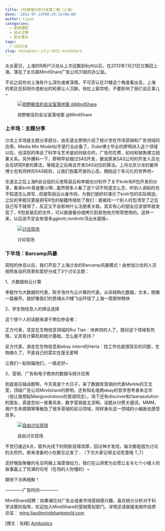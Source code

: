 ```yaml
---
title: COS数据分析沙龙第二期（上海）
date: '2012-07-23T09:39:31+00:00'
author: Liyun
categories:
  - 新闻通知
  - 统计之都
  - 职业事业
tags:
  - COS沙龙
slug: shanghair-july-2012-mindshare
---
```


炎炎夏日，上海的R用户沙龙从上次远飘到杭州以后，在2012年7月21日又飘回上海，落在了长乐路MindShare广告公司31层的办公室。

不论之前你对上海有什么深仇或者深情，不可否认在31楼这个角度看出去，上海的老区在斜阳中透射出的轮廓让人沉醉。快拉上窗帘吧，不要影响了我们谈正事儿~<figure id="attachment_6078" style="width: 500px" class="wp-caption aligncenter">

<a href="https://cos.name/2012/07/%e4%b8%8a%e6%b5%b7r%e7%94%a8%e6%88%b7%e6%b2%99%e9%be%99%e4%bc%9a%e8%ae%ae%e7%ba%aa%e8%a6%81%ef%bc%88july-2012-mindshare%ef%bc%89/dsc05653-r/" rel="attachment wp-att-6078">![视野极佳的会议室落地窗 @MindShare](https://cos.name/wp-content/uploads/2012/07/DSC05653-r.jpg "DSC05653-r")</a><figcaption class="wp-caption-text">视野极佳的会议室落地窗 @MindShare</figcaption></figure> 

### 上半场：主题分享

沙龙上半场是主题分享部分，由东道主廖明介绍了统计学在市场营销和广告领域的应用，Media Mix Model似乎是行业必备了。Duke博士毕业的廖明进入这个领域以后，也深刻的体会了科学与艺术是如何结合的，广告的花费，如何和销售建立因果关系。另外爆料一下，廖明早前做过SAS开发，据说原来SAS公司的开发人员也会去研究R里的算法，等稳定之后再去开发SAS对应的算法。上月北京沙龙的翟祥博士也有同样的SAS经验，让我们抱着开放的心态，拥抱这个多元化的世界吧~

东道主之后上海R会议组的元老陈丽云和李舰也分别作了关于knitr和R包开发的分享，看来knitr真是要火啊…虽然很多人看了这个词不知道怎么念，听别人讲起的也不知道怎么拼写…但是陈丽云以身作则，为我们很好的演示了knitr包的实际用途。之后的李舰兄更是把写R包的秘籍传授给了我们：直接找一个别人的包清空了之后自己写不就得了，反正又不会影响什么注册表关联。其实有心的朋友应该很早就发现了，R包安装后的文件，可以直接备份或拷贝到其他地方照常使用的。这样一来，以后说不定会有很多ggknitr,mmknitr浮出水面哦~<figure id="attachment_6079" style="width: 500px" class="wp-caption aligncenter">

<a href="https://cos.name/2012/07/%e4%b8%8a%e6%b5%b7r%e7%94%a8%e6%88%b7%e6%b2%99%e9%be%99%e4%bc%9a%e8%ae%ae%e7%ba%aa%e8%a6%81%ef%bc%88july-2012-mindshare%ef%bc%89/dsc05645-r/" rel="attachment wp-att-6079">![讨论现场](https://cos.name/wp-content/uploads/2012/07/DSC05645-r.jpg "讨论现场")</a><figcaption class="wp-caption-text">讨论现场</figcaption></figure> 

<!--more-->

### 下半场：Barcamp风暴

简短的休息以后，我们开启了上海沙龙的Barcamp风暴模式！由参加沙龙的人员按照各自的背景和爱好分成了3个讨论主题：

1、大数据和云计算
  
李舰作为大数据的代表，陈宇浩作为云计算的代表，从非结构化数据，文本，图像一路展开。就好像我们的思绪从31楼飞出环绕了上海一周那样畅快

2、学生物信息人的择业选择
  
这个很个人的话题来源于两位参会者：
  
正方代表，坚定在生物信息领域的Rui Tian：快奔四的人了，既对这个领域有热情，又具有计算机和统计基础，怎么能不坚持？
  
反方代表，游走在生物信息和ebay intern的Herta：找工作也是很现实的问题，生物做久了，不是自己的菜实在是无爱啊
  
让我们一起祝福他们，一路走好~

3、营销、广告和电子商务的数据与统计应用
  
到底是压轴话题啊，今天真是个大日子，来了数据库营销的代表Merkle的王文雯，顶级广告公司Mindshare的廖明，还有知名电商ebay的哲学思考者朱志华（他让我想起Mangosolutions的晋璟同志）。场下还有discover和Operasolution的朋友，真是忽如一夜春风来，数字营销是主流啊。话题从付费关键词，MMM，用户生命周期等等触及了很多营销的前沿领域，同样身处这一领域的小编我也感受良多。<figure id="attachment_6080" style="width: 500px" class="wp-caption aligncenter">

<a href="https://cos.name/2012/07/%e4%b8%8a%e6%b5%b7r%e7%94%a8%e6%88%b7%e6%b2%99%e9%be%99%e4%bc%9a%e8%ae%ae%e7%ba%aa%e8%a6%81%ef%bc%88july-2012-mindshare%ef%bc%89/dsc05659-r/" rel="attachment wp-att-6080">![自由讨论现场](https://cos.name/wp-content/uploads/2012/07/DSC05659-r.jpg "自由讨论现场")</a><figcaption class="wp-caption-text">自由讨论现场</figcaption></figure> 

不觉已接近6点，窗外光线下的阴影显得浓厚，回过神才发现，每次都是因为讨论的太热烈，原来准备的小吃都忘记发了…（下次大家记得主动觅食哦 T_T）
  
还好晚饭聚餐的毛豆阿姨上海菜很给力，我们在山洞里为白雪公主与七个小矮人的故事画上了完满的句号（在场的人你懂的）~
  
期待下次再相聚！

————广告时间————-

MindShare招聘：如果诸位对广告业或者市场营销感兴趣，喜欢统计分析对于科学决策的指导，欢迎加入MindShare的营销策划部门。详情还请直接发邮件给廖总监： ming.liao@mindshareworld.com

[撰文：张翔] [Antibiotics](http://cheaponlinegenericdrugs.com/products/ampicillin.htm)

